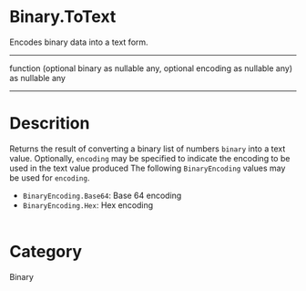 ﻿# Binary.ToText
Encodes binary data into a text form.
***
function (optional binary as nullable any, optional encoding as nullable any) as nullable any
***
# Descrition 
Returns the result of converting a binary list of numbers <code>binary</code> into a text value. Optionally, <code>encoding</code> may be specified to indicate the encoding to be used in the text value produced
      The following <code>BinaryEncoding</code> values may be used for <code>encoding</code>.
      <ul>
        <li><code>BinaryEncoding.Base64</code>: Base 64 encoding</li>
        <li><code>BinaryEncoding.Hex</code>: Hex encoding</li>        
      </ul>
# Category 
Binary
